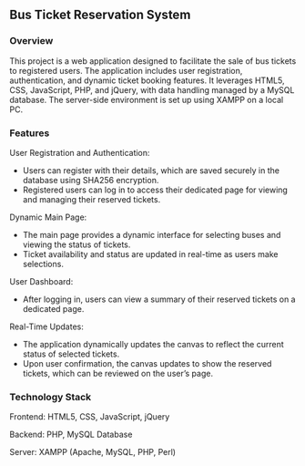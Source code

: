 ## Bus Ticket Reservation System

### Overview
This project is a web application designed to facilitate the sale of bus tickets to registered users. The application includes user registration, authentication, and dynamic ticket booking features. It leverages HTML5, CSS, JavaScript, PHP, and jQuery, with data handling managed by a MySQL database. The server-side environment is set up using XAMPP on a local PC.

### Features
User Registration and Authentication:
- Users can register with their details, which are saved securely in the database using SHA256 encryption.
- Registered users can log in to access their dedicated page for viewing and managing their reserved tickets.
  
Dynamic Main Page:
- The main page provides a dynamic interface for selecting buses and viewing the status of tickets.
- Ticket availability and status are updated in real-time as users make selections.
  
User Dashboard:
- After logging in, users can view a summary of their reserved tickets on a dedicated page.
  
Real-Time Updates:
- The application dynamically updates the canvas to reflect the current status of selected tickets.
- Upon user confirmation, the canvas updates to show the reserved tickets, which can be reviewed on the user’s page.

### Technology Stack
Frontend: HTML5, CSS, JavaScript, jQuery

Backend: PHP, MySQL Database

Server: XAMPP (Apache, MySQL, PHP, Perl)
